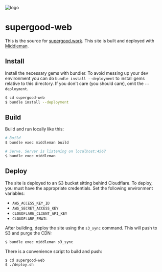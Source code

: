 ![logo](https://assets.supergood.work/logo.png)

# supergood-web
This is the source for [supergood.work](https://supergood.work). This site is built and deployed with [Middleman](https://middlemanapp.com/).

## Install
Install the necessary gems with bundler. To avoid messing up your dev environment you can do `bundle install --deployment` to install gems relative to this directory. If you don't care (you should care), omit the `--deployment`.

```bash
$ cd supergood-web
$ bundle install --deployment
```

## Build
Build and run locally like this:

```bash
# Build
$ bundle exec middleman build

# Serve. Server is listening on localhost:4567
$ bundle exec middleman
```

## Deploy
The site is deployed to an S3 bucket sitting behind Cloudflare. To deploy, you must have the appropriate credentials. Set the following environment variables:

* `AWS_ACCESS_KEY_ID`
* `AWS_SECRET_ACCESS_KEY`
* `CLOUDFLARE_CLIENT_API_KEY`
* `CLOUDFLARE_EMAIL`

After building, deploy the site using the `s3_sync` command. This will push to S3 and purge the CDN:

```bash
$ bundle exec middleman s3_sync
```

There is a convenience script to build and push:

```bash
$ cd supergood-web
$ ./deploy.sh
```
